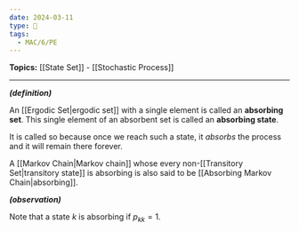 ```yaml
---
date: 2024-03-11
type: 🧠
tags:
  - MAC/6/PE
---
```


**Topics:** [[State Set]] - [[Stochastic Process]]

---

_**(definition)**_

An [[Ergodic Set|ergodic set]] with a single element is called an **absorbing set**. This single element of an absorbent set is called an **absorbing state**. 

It is called so because once we reach such a state, it _absorbs_ the process and it will remain there forever. 

A [[Markov Chain|Markov chain]] whose every non-[[Transitory Set|transitory state]] is absorbing is also said to be [[Absorbing Markov Chain|absorbing]].

_**(observation)**_

Note that a state $k$ is absorbing if $p_{kk} = 1$.
